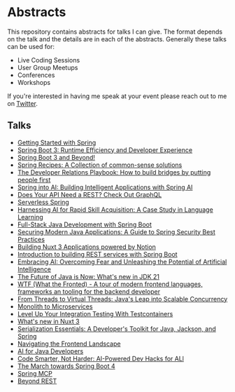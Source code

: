 # Abstracts

This repository contains abstracts for talks I can give. The format depends on the talk and the details are in each of the abstracts. Generally these talks can be used for:

- Live Coding Sessions
- User Group Meetups
- Conferences
- Workshops

If you're interested in having me speak at your event please reach out to me on [Twitter](http://twitter.com/therealdanvega).

## Talks

- [Getting Started with Spring](./getting-started-spring.md)
- [Spring Boot 3: Runtime Efficiency and Developer Experience](spring-boot-3.md)
- [Spring Boot 3 and Beyond!](./spring-boot-3-beyond.md)
- [Spring Recipes: A Collection of common-sense solutions](spring-recipes.md)
- [The Developer Relations Playbook: How to build bridges by putting people first](./devrel.md) 
- [Spring into AI: Building Intelligent Applications with Spring AI](spring-into-ai.md)
- [Does Your API Need a REST? Check Out GraphQL](spring-for-graphql.md)
- [Serverless Spring](serverless-spring.md)
- [Harnessing AI for Rapid Skill Acquisition: A Case Study in Language Learning](./ai-learning.md)
- [Full-Stack Java Development with Spring Boot](full-stack-java-spring-boot.md)
- [Securing Modern Java Applications: A Guide to Spring Security Best Practices](modern-spring-security.md)
- [Building Nuxt 3 Applications powered by Notion](./nuxt-3-notion.md)
- [Introduction to building REST services with Spring Boot](rest-service-spring-boot.md)
- [Embracing AI: Overcoming Fear and Unleashing the Potential of Artificial Intelligence](ai.md)
- [The Future of Java is Now: What's new in JDK 21](./jdk-21.md)
- [WTF (What the Fronted) - A tour of modern frontend languages, frameworks an tooling for the backend developer](./wtf.md)
- [From Threads to Virtual Threads: Java's Leap into Scalable Concurrency](./virtual-threads.md)
- [Monolith to Microservices](./monolith-to-microservices.md)
- [Level Up Your Integration Testing With Testcontainers](./test-containers.md)
- [What's new in Nuxt 3](./nuxt-3.md)
- [Serialization Essentials: A Developer's Toolkit for Java, Jackson, and Spring](./java-serialization.md)
- [Navigating the Frontend Landscape](./java-frontends.md)
- [AI for Java Developers](./ai-java-developers.md)
- [Code Smarter, Not Harder: AI-Powered Dev Hacks for ALl](./ai-powered-dev-hacks.md)
- [The March towards Spring Boot 4](./spring-boot-4.md)
- [Spring MCP](./spring-mcp.md)
- [Beyond REST](./beyond-rest.md)